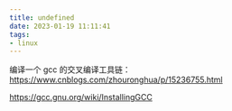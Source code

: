 ```yaml
---
title: undefined
date: 2023-01-19 11:11:41
tags:
- linux
---
```


编译一个 gcc 的交叉编译工具链：https://www.cnblogs.com/zhouronghua/p/15236755.html

https://gcc.gnu.org/wiki/InstallingGCC